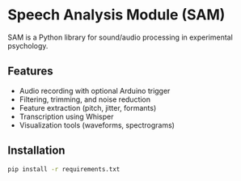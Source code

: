# Speech Analysis Module (SAM)

SAM is a Python library for sound/audio processing in experimental psychology.

## Features

- Audio recording with optional Arduino trigger
- Filtering, trimming, and noise reduction
- Feature extraction (pitch, jitter, formants)
- Transcription using Whisper
- Visualization tools (waveforms, spectrograms)

## Installation

```bash
pip install -r requirements.txt

